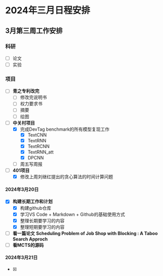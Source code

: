 # 2024年三月日程安排
## 3月第三周工作安排
### 科研
- [ ] 论文
- [ ] 实验
### 项目
- [ ] **青之专利改完**
  - [ ] 修改完说明书
  - [ ] 权力要求书
  - [ ] 摘要
  - [ ] 绘图
- [ ] **中关村项目**
  - [x] 完成DevTag benchmark的所有模型复现工作
    - [x] TextCNN
    - [x] TextRNN
    - [x] TextRCNN
    - [x] TextRNN_att
    - [x] DPCNN
  - [ ] 周五写周报
- [ ] **401项目**
  - [x] 修改上周刘继红提出的贪心算法的时间计算问题

#### 2024年3月20日
- [x] **构建长期工作和计划**
  - [x] 构建github仓库
  - [x] 学习VS Code + Markdown + Github的基础使用方式
  - [x] 整理长期要学习的内容
  - [x] 整理短期要学习的内容
- [ ] **看一篇论文** 
    **Scheduling Problem of Job Shop with Blocking : A Taboo Search Approch**
- [ ] **看MCTS的源码**
  
#### 2024年3月21日
- [x]